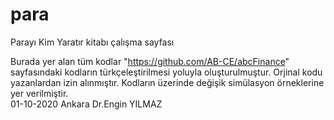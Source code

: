 # para
Parayı Kim Yaratır kitabı çalışma sayfası

Burada yer alan tüm kodlar "https://github.com/AB-CE/abcFinance" sayfasındaki kodların türkçeleştirilmesi yoluyla oluşturulmuştur. 
Orjinal kodu yazanlardan izin alınmıştır.
Kodların üzerinde değişik simülasyon örneklerine yer verilmiştir.
<BR>
01-10-2020 Ankara
Dr.Engin YILMAZ
